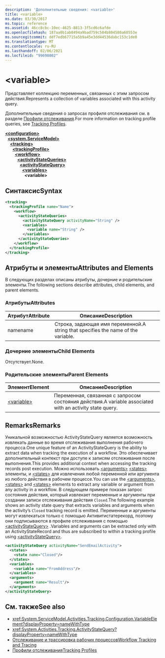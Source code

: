 ```yaml
---
description: 'Дополнительные сведения: <variable>'
title: <variable>
ms.date: 03/30/2017
ms.topic: reference
ms.assetid: 46cc8cbc-10ec-4625-8813-3f5cd6c6afde
ms.openlocfilehash: 187aa0b1ab0494a9bad759c504b804580a60553e
ms.sourcegitcommit: ddf7edb67715a5b9a45e3dd44536dabc153c1de0
ms.translationtype: MT
ms.contentlocale: ru-RU
ms.lasthandoff: 02/06/2021
ms.locfileid: "99698002"
---
```

# \<variable>

<span data-ttu-id="a0f4b-102">Представляет коллекцию переменных, связанных с этим запросом действия.</span><span class="sxs-lookup"><span data-stu-id="a0f4b-102">Represents a collection of variables associated with this activity query.</span></span>  
  
 <span data-ttu-id="a0f4b-103">Дополнительные сведения о запросах профиля отслеживания см. в разделе [Профили отслеживания](../../../windows-workflow-foundation/tracking-profiles.md).</span><span class="sxs-lookup"><span data-stu-id="a0f4b-103">For more information on tracking profile queries, see [Tracking Profiles](../../../windows-workflow-foundation/tracking-profiles.md).</span></span>  
  
[**\<configuration>**](../configuration-element.md)\
&nbsp;&nbsp;[**\<system.ServiceModel>**](system-servicemodel-of-workflow.md)\
&nbsp;&nbsp;&nbsp;&nbsp;[**\<tracking>**](tracking.md)\
&nbsp;&nbsp;&nbsp;&nbsp;&nbsp;&nbsp;[**\<trackingProfile>**](trackingprofile.md)\
&nbsp;&nbsp;&nbsp;&nbsp;&nbsp;&nbsp;&nbsp;&nbsp;[**\<workflow>**](workflow.md)\
&nbsp;&nbsp;&nbsp;&nbsp;&nbsp;&nbsp;&nbsp;&nbsp;&nbsp;&nbsp;[**\<activityStateQueries>**](activitystatequeries.md)\
&nbsp;&nbsp;&nbsp;&nbsp;&nbsp;&nbsp;&nbsp;&nbsp;&nbsp;&nbsp;&nbsp;&nbsp;[**\<activityStateQuery>**](activitystatequery.md)\
&nbsp;&nbsp;&nbsp;&nbsp;&nbsp;&nbsp;&nbsp;&nbsp;&nbsp;&nbsp;&nbsp;&nbsp;&nbsp;&nbsp;[**\<variables>**](variables.md)\
&nbsp;&nbsp;&nbsp;&nbsp;&nbsp;&nbsp;&nbsp;&nbsp;&nbsp;&nbsp;&nbsp;&nbsp;&nbsp;&nbsp;&nbsp;&nbsp;**\<variable>**  
  
## <a name="syntax"></a><span data-ttu-id="a0f4b-104">Синтаксис</span><span class="sxs-lookup"><span data-stu-id="a0f4b-104">Syntax</span></span>  
  
```xml  
<tracking>
  <trackingProfile name="Name">
    <workflow>
      <activityStateQueries>
        <activityStateQuery activityName="String" />
        <variables>
          <variable name="String" />
        </variables>
      </activityStateQueries>
    </workflow>
  </trackingProfile>
</tracking>  
```  
  
## <a name="attributes-and-elements"></a><span data-ttu-id="a0f4b-105">Атрибуты и элементы</span><span class="sxs-lookup"><span data-stu-id="a0f4b-105">Attributes and Elements</span></span>  

 <span data-ttu-id="a0f4b-106">В следующих разделах описаны атрибуты, дочерние и родительские элементы.</span><span class="sxs-lookup"><span data-stu-id="a0f4b-106">The following sections describe attributes, child elements, and parent elements.</span></span>  
  
### <a name="attributes"></a><span data-ttu-id="a0f4b-107">Атрибуты</span><span class="sxs-lookup"><span data-stu-id="a0f4b-107">Attributes</span></span>  
  
|<span data-ttu-id="a0f4b-108">Атрибут</span><span class="sxs-lookup"><span data-stu-id="a0f4b-108">Attribute</span></span>|<span data-ttu-id="a0f4b-109">Описание</span><span class="sxs-lookup"><span data-stu-id="a0f4b-109">Description</span></span>|  
|---------------|-----------------|  
|<span data-ttu-id="a0f4b-110">name</span><span class="sxs-lookup"><span data-stu-id="a0f4b-110">name</span></span>|<span data-ttu-id="a0f4b-111">Строка, задающая имя переменной.</span><span class="sxs-lookup"><span data-stu-id="a0f4b-111">A string that specifies the name of the variable.</span></span>|  
  
### <a name="child-elements"></a><span data-ttu-id="a0f4b-112">Дочерние элементы</span><span class="sxs-lookup"><span data-stu-id="a0f4b-112">Child Elements</span></span>  

 <span data-ttu-id="a0f4b-113">Отсутствует.</span><span class="sxs-lookup"><span data-stu-id="a0f4b-113">None.</span></span>  
  
### <a name="parent-elements"></a><span data-ttu-id="a0f4b-114">Родительские элементы</span><span class="sxs-lookup"><span data-stu-id="a0f4b-114">Parent Elements</span></span>  
  
|<span data-ttu-id="a0f4b-115">Элемент</span><span class="sxs-lookup"><span data-stu-id="a0f4b-115">Element</span></span>|<span data-ttu-id="a0f4b-116">Описание</span><span class="sxs-lookup"><span data-stu-id="a0f4b-116">Description</span></span>|  
|-------------|-----------------|  
|[\<variable>](variable.md)|<span data-ttu-id="a0f4b-117">Переменная, связанная с запросом состояния действия.</span><span class="sxs-lookup"><span data-stu-id="a0f4b-117">A variable associated with an activity state query.</span></span>|  
  
## <a name="remarks"></a><span data-ttu-id="a0f4b-118">Remarks</span><span class="sxs-lookup"><span data-stu-id="a0f4b-118">Remarks</span></span>  

 <span data-ttu-id="a0f4b-119">Уникальной возможностью ActivityStateQuery является возможность извлекать данные во время отслеживания выполнения рабочего процесса.</span><span class="sxs-lookup"><span data-stu-id="a0f4b-119">One unique feature of an ActivityStateQuery is the ability to extract data when tracking the execution of a workflow.</span></span> <span data-ttu-id="a0f4b-120">Это обеспечивает дополнительный контекст при доступе к записям отслеживания после выполнения.</span><span class="sxs-lookup"><span data-stu-id="a0f4b-120">This provides additional context when accessing the tracking records post execution.</span></span> <span data-ttu-id="a0f4b-121">Можно использовать [\<arguments>](arguments.md) [\<states>](states.md) элементы, и [\<states>](states.md) для извлечения любой переменной или аргумента из любого действия в рабочем процессе.</span><span class="sxs-lookup"><span data-stu-id="a0f4b-121">You can use the [\<arguments>](arguments.md), [\<states>](states.md) and [\<states>](states.md) elements to extract any variable or argument from any activity in a workflow.</span></span> <span data-ttu-id="a0f4b-122">В следующем примере показан запрос состояния действия, который извлекает переменные и аргументы при создании записи отслеживания действия `Closed`.</span><span class="sxs-lookup"><span data-stu-id="a0f4b-122">The following example shows an activity state query that extracts variables and arguments when the activity’s `Closed` tracking record is emitted.</span></span> <span data-ttu-id="a0f4b-123">Переменные и аргументы могут извлекаться только с помощью Активитистатерекорд, поэтому они подписываются в профиле отслеживания с помощью [\<activityStateQuery>](activitystatequery.md) .</span><span class="sxs-lookup"><span data-stu-id="a0f4b-123">Variables and arguments can be extracted only with an ActivityStateRecord and thus are subscribed to within a tracking profile using [\<activityStateQuery>](activitystatequery.md).</span></span>  
  
```xml  
<activityStateQuery activityName="SendEmailActivity">  
  <states>  
    <state name="Closed"/>  
  </states>  
  <variables>  
    <variable name="FromAddress"/>  
  </variables>  
  <arguments>  
    <argument name="Result"/>  
  </arguments>  
</activityStateQuery>  
```  
  
## <a name="see-also"></a><span data-ttu-id="a0f4b-124">См. также</span><span class="sxs-lookup"><span data-stu-id="a0f4b-124">See also</span></span>

- <xref:System.ServiceModel.Activities.Tracking.Configuration.VariableElement?displayProperty=nameWithType>
- <xref:System.Activities.Tracking.ActivityStateQuery?displayProperty=nameWithType>
- [<span data-ttu-id="a0f4b-125">Отслеживание и трассировка рабочих процессов</span><span class="sxs-lookup"><span data-stu-id="a0f4b-125">Workflow Tracking and Tracing</span></span>](../../../windows-workflow-foundation/workflow-tracking-and-tracing.md)
- [<span data-ttu-id="a0f4b-126">Профили отслеживания</span><span class="sxs-lookup"><span data-stu-id="a0f4b-126">Tracking Profiles</span></span>](../../../windows-workflow-foundation/tracking-profiles.md)
